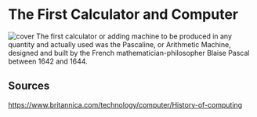 # The First Calculator and Computer
<img src="" alt="cover">
The first calculator or adding machine to be produced in any quantity and actually used was the Pascaline, or Arithmetic Machine, designed and built by the French mathematician-philosopher Blaise Pascal between 1642 and 1644.

## Sources 
https://www.britannica.com/technology/computer/History-of-computing
